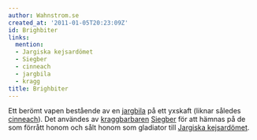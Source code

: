 ```yaml
---
author: Wahnstrom.se
created_at: '2011-01-05T20:23:09Z'
id: Brighbiter
links:
  mention:
  - Jargiska kejsardömet
  - Siegber
  - cinneach
  - jargbila
  - kragg
title: Brighbiter
---
```


Ett berömt vapen bestående av en [jargbila] på ett yxskaft (liknar således [cinneach]). Det användes
av [kraggbarbaren][] [Siegber] för att hämnas på de som förrått honom och sålt honom som gladiator
till [Jargiska kejsardömet].

  [jargbila]: jargbila
  [cinneach]: cinneach
  [kraggbarbaren]: kragg
  [Siegber]: Siegber
  [Jargiska kejsardömet]: Jargiska_kejsardömet